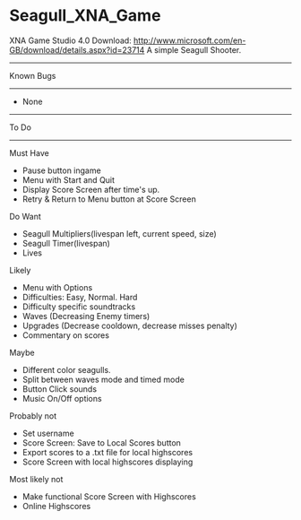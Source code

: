 Seagull_XNA_Game
================
XNA Game Studio 4.0 Download: http://www.microsoft.com/en-GB/download/details.aspx?id=23714
A simple Seagull Shooter.

________________
Known Bugs
________________

- None

________________
To Do
________________

Must Have
- Pause button ingame
- Menu with Start and Quit
- Display Score Screen after time's up.
- Retry & Return to Menu button at Score Screen
 
Do Want
- Seagull Multipliers(livespan left, current speed, size)
- Seagull Timer(livespan)
- Lives

Likely
- Menu with Options
- Difficulties: Easy, Normal. Hard
- Difficulty specific soundtracks
- Waves (Decreasing Enemy timers)
- Upgrades (Decrease cooldown, decrease misses penalty)
- Commentary on scores

Maybe
- Different color seagulls.
- Split between waves mode and timed mode
- Button Click sounds
- Music On/Off options

Probably not
- Set username
- Score Screen: Save to Local Scores button
- Export scores to a .txt file for local highscores
- Score Screen with local highscores displaying

Most likely not
- Make functional Score Screen with Highscores
- Online Highscores
